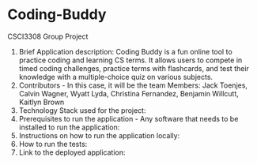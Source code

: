 # Coding-Buddy
CSCI3308 Group Project

1. Brief Application description:
   Coding Buddy is a fun online tool to practice coding and learning CS terms. It allows users to compete in timed coding challenges, practice terms with flashcards, and test their knowledge with a multiple-choice quiz on various subjects.
3. Contributors - In this case, it will be the team Members:
   Jack Toenjes, Calvin Wagner, Wyatt Lyda, Christina Fernandez, Benjamin Willcutt, Kaitlyn Brown
4. Technology Stack used for the project:
5. Prerequisites to run the application - Any software that needs to be installed to run the application:
6. Instructions on how to run the application locally:
7. How to run the tests:
8. Link to the deployed application:
